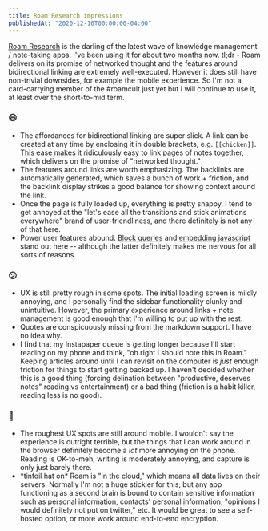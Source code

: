 ```yaml
---
title: Roam Research impressions
publishedAt: "2020-12-10T00:00:00-04:00"
---
```


[Roam Research](http://roamresearch.com/) is the darling of the latest wave of knowledge management / note-taking apps.
I've been using it for about two months now.  tl;dr - Roam delivers on its promise of networked thought and the features
around bidirectional linking are extremely well-executed.  However it does still have non-trivial downsides, for example
the mobile experience.  So I'm not a card-carrying member of the #roamcult just yet but I will continue to use it, at
least over the short-to-mid term.

### 😄

- The affordances for bidirectional linking are super slick.  A link can be created at any time by enclosing it in
  double brackets, e.g. `[[chicken]]`.  This ease makes it ridiculously easy to link pages of notes together, which
  delivers on the promise of "networked thought."
- The features around links are worth emphasizing.  The backlinks are automatically generated, which saves a bunch of
  work + friction, and the backlink display strikes a good balance for showing context around the link.
- Once the page is fully loaded up, everything is pretty snappy.  I tend to get annoyed at the "let's ease all the
  transitions and stick animations everywhere" brand of user-friendliness, and there definitely is not any of that here.
- Power user features abound.  [Block queries](https://roamhacks.com/how-to-query-roam/) and [embedding
  javascript](https://roamjs.com/docs/) stand out here -- although the latter definitely makes me nervous for all sorts
  of reasons.

### 😕

- UX is still pretty rough in some spots.  The initial loading screen is mildly annoying, and I personally find the
  sidebar functionality clunky and unintuitive.  However, the primary experience around links + note management is good
  enough that I'm willing to put up with the rest.
- Quotes are conspicuously missing from the markdown support.  I have no idea why.
- I find that my Instapaper queue is getting longer because I'll start reading on my phone and think, "oh right I should
  note this in Roam."  Keeping articles around until I can revisit on the computer is *just* enough friction for things
  to start getting backed up.  I haven't decided whether this is a good thing (forcing delination between "productive,
  deserves notes" reading vs entertainment) or a bad thing (friction is a habit killer, reading less is no good).


### 🙁

- The roughest UX spots are still around mobile.  I wouldn't say the experience is outright terrible, but the things
  that I can work around in the browser definitely become a *lot* more annoying on the phone.  Reading is OK-to-meh,
  writing is moderately annoying, and capture is only just barely there.
- \*tinfoil hat on\*  Roam is "in the cloud," which means all data lives on their servers.  Normally I'm not a huge
  stickler for this, but any app functioning as a second brain is bound to contain sensitive information such as
  personal information, contacts' personal information, "opinions I would definitely not put on twitter," etc.  It would
  be great to see a self-hosted option, or more work around end-to-end encryption.
